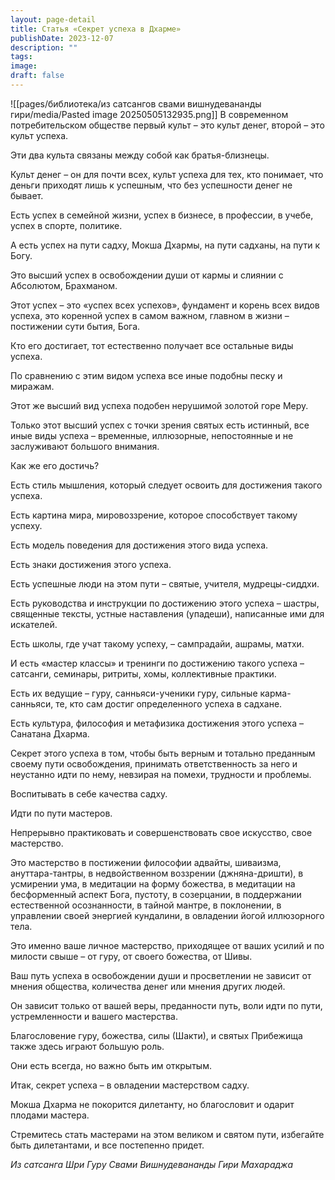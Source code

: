 ```yaml
---
layout: page-detail
title: Статья «Секрет успеха в Дхарме»
publishDate: 2023-12-07
description: ""
tags: 
image: 
draft: false
---
```

![[pages/библиотека/из сатсангов свами вишнудевананды гири/media/Pasted image 20250505132935.png]]
 В современном потребительском обществе первый культ – это культ денег, второй – это культ успеха.

 Эти два культа связаны между собой как братья-близнецы.

 Культ денег – он для почти всех, культ успеха для тех, кто понимает, что деньги приходят лишь к успешным, что без успешности денег не бывает.

 Есть успех в семейной жизни, успех в бизнесе, в профессии, в учебе, успех в спорте, политике.

 А есть успех на пути садху, Мокша Дхармы, на пути садханы, на пути к Богу.

 Это высший успех в освобождении души от кармы и слиянии с Абсолютом, Брахманом.

 Этот успех – это «успех всех успехов», фундамент и корень всех видов успеха, это коренной успех в самом важном, главном в жизни – постижении сути бытия, Бога.

 Кто его достигает, тот естественно получает все остальные виды успеха.

 По сравнению с этим видом успеха все иные подобны песку и миражам.

 Этот же высший вид успеха подобен нерушимой золотой горе Меру.

 Только этот высший успех с точки зрения святых есть истинный, все иные виды успеха – временные, иллюзорные, непостоянные и не заслуживают большого внимания.

 Как же его достичь?

 Есть стиль мышления, который следует освоить для достижения такого успеха.

 Есть картина мира, мировоззрение, которое способствует такому успеху.

 Есть модель поведения для достижения этого вида успеха.

 Есть знаки достижения этого успеха.

 Есть успешные люди на этом пути – святые, учителя, мудрецы-сиддхи.

 Есть руководства и инструкции по достижению этого успеха – шастры, священные тексты, устные наставления (упадеши), написанные ими для искателей.

 Есть школы, где учат такому успеху, – сампрадайи, ашрамы, матхи.

 И есть «мастер классы» и тренинги по достижению такого успеха – сатсанги, семинары, ритриты, хомы, коллективные практики.

 Есть их ведущие – гуру, санньяси-ученики гуру, сильные карма-санньяси, те, кто сам достиг определенного успеха в садхане.

 Есть культура, философия и метафизика достижения этого успеха – Санатана Дхарма.

 Секрет этого успеха в том, чтобы быть верным и тотально преданным своему пути освобождения, принимать ответственность за него и неустанно идти по нему, невзирая на помехи, трудности и проблемы.

 Воспитывать в себе качества садху.

 Идти по пути мастеров.

 Непрерывно практиковать и совершенствовать свое искусство, свое мастерство.

 Это мастерство в постижении философии адвайты, шиваизма, ануттара-тантры, в недвойственном воззрении (джняна-дришти), в усмирении ума, в медитации на форму божества, в медитации на бесформенный аспект Бога, пустоту, в созерцании, в поддержании естественной осознанности, в тайной мантре, в поклонении, в управлении своей энергией кундалини, в овладении йогой иллюзорного тела.

 Это именно ваше личное мастерство, приходящее от ваших усилий и по милости свыше – от гуру, от своего божества, от Шивы.

 Ваш путь успеха в освобождении души и просветлении не зависит от мнения общества, количества денег или мнения других людей.

 Он зависит только от вашей веры, преданности путь, воли идти по пути, устремленности и вашего мастерства.

 Благословение гуру, божества, силы (Шакти), и святых Прибежища также здесь играют большую роль.

 Они есть всегда, но важно быть им открытым.

 Итак, секрет успеха – в овладении мастерством садху.

 Мокша Дхарма не покорится дилетанту, но благословит и одарит плодами мастера.

 Стремитесь стать мастерами на этом великом и святом пути, избегайте быть дилетантами, и все постепенно придет.

*Из сатсанга Шри Гуру Свами Вишнудевананды Гири Махараджа*